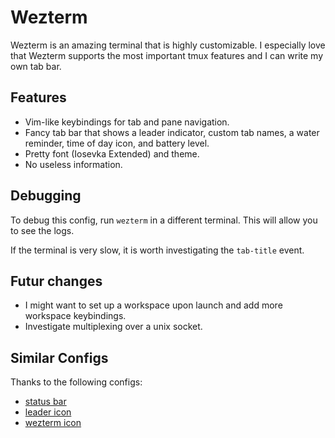 # Wezterm

Wezterm is an amazing terminal that is highly customizable. I especially
love that Wezterm supports the most important tmux features and I can write my own tab bar.

## Features

- Vim-like keybindings for tab and pane navigation.
- Fancy tab bar that shows a leader indicator, custom tab names, a water reminder, time of day icon, and battery level.
- Pretty font (Iosevka Extended) and theme.
- No useless information.

## Debugging

To debug this config, run `wezterm` in a different terminal. This will allow you to see the logs.

If the terminal is very slow, it is worth investigating the `tab-title` event.

## Futur changes

- I might want to set up a workspace upon launch and add more workspace keybindings.
- Investigate multiplexing over a unix socket.

## Similar Configs

Thanks to the following configs:

- [status bar](https://github.com/directormac/dotfiles/tree/main/.config)
- [leader icon](https://github.com/dragonlobster/wezterm-config)
- [wezterm icon](https://github.com/mikker/wezterm-icon)

